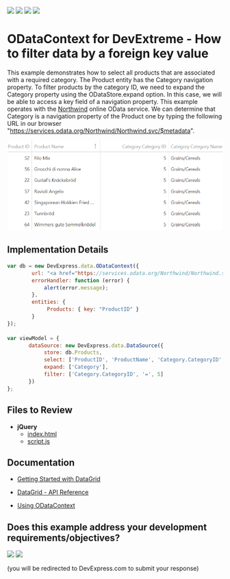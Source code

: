 <!-- default badges list -->
![](https://img.shields.io/endpoint?url=https://codecentral.devexpress.com/api/v1/VersionRange/128583875/19.2.11%2B)
[![](https://img.shields.io/badge/Open_in_DevExpress_Support_Center-FF7200?style=flat-square&logo=DevExpress&logoColor=white)](https://supportcenter.devexpress.com/ticket/details/E4817)
[![](https://img.shields.io/badge/📖_How_to_use_DevExpress_Examples-e9f6fc?style=flat-square)](https://docs.devexpress.com/GeneralInformation/403183)
[![](https://img.shields.io/badge/💬_Leave_Feedback-feecdd?style=flat-square)](#does-this-example-address-your-development-requirementsobjectives)
<!-- default badges end -->

# ODataContext for DevExtreme - How to filter data by a foreign key value

<p>This example demonstrates how to select all products that are associated with a required category. The Product entity has the Category navigation property. To filter products by the category ID, we need to expand the Category property using the ODataStore.expand option. In this case, we will be able to access a key field of a navigation property. This example operates with the <a href="http://services.odata.org/Northwind/Northwind.svc/"><u>Northwind</u></a> online OData service. We can determine that Category is a navigation property of the Product one by typing the following URL in our browser "<a href="https://services.odata.org/Northwind/Northwind.svc/$metadata">https://services.odata.org/Northwind/Northwind.svc/$metadata</a>".</p>

<div align="center"><img alt="ODataContext for DevExtreme - How to filter data by a foreign key value" src="odatacontext-filter-data-by-foreign-key-value.png" /></div>

## Implementation Details

```js
var db = new DevExpress.data.ODataContext({
        url: "<a href="https://services.odata.org/Northwind/Northwind.svc">http://services.odata.org/Northwind/Northwind.svc</a>",
        errorHandler: function (error) {
            alert(error.message);
        },
        entities: {
             Products: { key: "ProductID" }
        }
});

var viewModel = {
       dataSource: new DevExpress.data.DataSource({
            store: db.Products,
            select: ['ProductID', 'ProductName', 'Category.CategoryID', 'Category.CategoryName'],
            expand: ['Category'],
            filter: ['Category.CategoryID', '=', 5]
       })
};
```

## Files to Review

- **jQuery**
    - [index.html](jQuery/index.html)
    - [script.js](jQuery/script.js)

## Documentation

- [Getting Started with DataGrid](https://js.devexpress.com/Documentation/Guide/UI_Components/DataGrid/Getting_Started_with_DataGrid/)

- [DataGrid - API Reference](https://js.devexpress.com/Documentation/ApiReference/UI_Components/dxDataGrid/)

- [Using ODataContext](https://js.devexpress.com/Documentation/Guide/Data_Binding/Data_Source_Examples/#OData/Using_ODataContext)

<!-- feedback -->
## Does this example address your development requirements/objectives?

[<img src="https://www.devexpress.com/support/examples/i/yes-button.svg"/>](https://www.devexpress.com/support/examples/survey.xml?utm_source=github&utm_campaign=devextreme-odatacontext-filter-data-by-foreign-key-value&~~~was_helpful=yes) [<img src="https://www.devexpress.com/support/examples/i/no-button.svg"/>](https://www.devexpress.com/support/examples/survey.xml?utm_source=github&utm_campaign=devextreme-odatacontext-filter-data-by-foreign-key-value&~~~was_helpful=no)

(you will be redirected to DevExpress.com to submit your response)
<!-- feedback end -->
